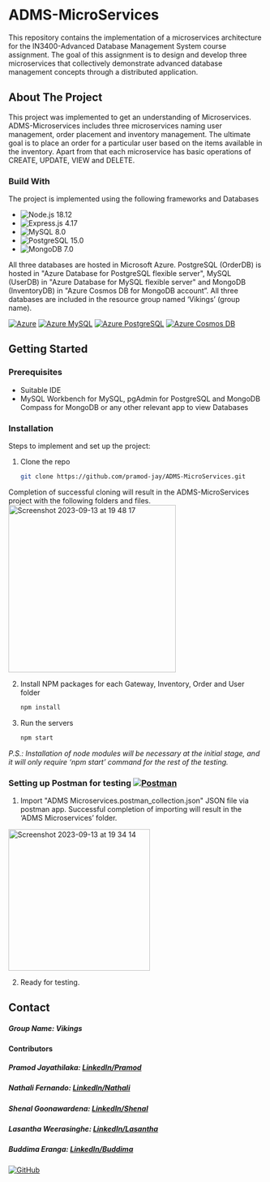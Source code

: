 # ADMS-MicroServices
This repository contains the implementation of a microservices architecture for the IN3400-Advanced Database Management System course assignment. The goal of this assignment is to design and develop three microservices that collectively demonstrate advanced database management concepts through a distributed application.

<!-- ABOUT THE PROJECT -->
## About The Project
This project was implemented to get an understanding of Microservices. ADMS-Microservices includes three microservices naming user management, order placement and inventory management. The ultimate goal is to place an order for a particular user based on the items available in the inventory. Apart from that each microservice has basic operations of CREATE, UPDATE, VIEW and DELETE.


### Build With
The project is implemented using the following frameworks and Databases
* ![Node.js 18.12](https://img.shields.io/badge/Node.js-18.12-brightgreen)
* ![Express.js 4.17](https://img.shields.io/badge/Express.js-4.17-brightgreen)
* ![MySQL 8.0](https://img.shields.io/badge/MySQL-8.0-blue)
* ![PostgreSQL 15.0](https://img.shields.io/badge/PostgreSQL-15.0-blue)
* ![MongoDB 7.0](https://img.shields.io/badge/MongoDB-7.0-green)

All three databases are hosted in Microsoft Azure. PostgreSQL (OrderDB) is hosted in "Azure Database for PostgreSQL flexible server", MySQL (UserDB) in "Azure Database for MySQL flexible server" and MongoDB (InventoryDB) in "Azure Cosmos DB for MongoDB account”. All three databases are included in the resource group named ‘Vikings’ (group name).

[![Azure](https://img.shields.io/badge/Azure-0078D4?style=for-the-badge&logo=microsoft-azure)](https://azure.com) [![Azure MySQL](https://img.shields.io/badge/Azure%20MySQL-0078D4?style=for-the-badge&logo=azure-mysql)](https://azure.microsoft.com/en-us/services/mysql/) [![Azure PostgreSQL](https://img.shields.io/badge/Azure%20PostgreSQL-0078D4?style=for-the-badge&logo=azure-postgresql)](https://azure.microsoft.com/en-us/services/postgresql/) [![Azure Cosmos DB](https://img.shields.io/badge/Azure%20Cosmos%20DB-0078D4?style=for-the-badge&logo=azure-cosmosdb)](https://azure.microsoft.com/en-us/services/cosmos-db/)




## Getting Started

### Prerequisites
* Suitable IDE
* MySQL Workbench for MySQL, pgAdmin for PostgreSQL and MongoDB Compass for MongoDB or any other relevant app to view Databases

### Installation
Steps to implement and set up the project:
1. Clone the repo
   ```sh
   git clone https://github.com/pramod-jay/ADMS-MicroServices.git
   ```
Completion of successful cloning will result in the ADMS-MicroServices project with the following folders and files.
<img width="330" alt="Screenshot 2023-09-13 at 19 48 17" src="https://github.com/pramod-jay/ADMS-MicroServices/assets/91390000/b950e979-3714-41d5-9cd9-203da1bbbf8c">

2. Install NPM packages for each Gateway, Inventory, Order and User folder
   ```sh
   npm install
   ```
3. Run the servers 
    ```sh
   npm start
   ```

_P.S.: Installation of node modules will be necessary at the initial stage, and it will only require ‘npm start’ command for the rest of the testing._

### Setting up Postman for testing [![Postman](https://img.shields.io/badge/Postman-FF6C37?style=for-the-badge&logo=postman)](https://www.postman.com/)
1. Import "ADMS Microservices.postman_collection.json" JSON file via postman app.
Successful completion of importing will result in the ‘ADMS Microservices’ folder.
<img width="279" alt="Screenshot 2023-09-13 at 19 34 14" src="https://github.com/pramod-jay/ADMS-MicroServices/assets/91390000/b857c84e-6235-4cf0-b152-c3f204513db1">

2. Ready for testing.

## Contact
##### Group Name: Vikings

#### Contributors
##### Pramod Jayathilaka: <a  href="https://www.linkedin.com/in/pramod-jayathilaka-b57178137">LinkedIn/Pramod</a>
##### Nathali Fernando: <a  href="https://www.linkedin.com/in/nathali-fernando-69aa74248">LinkedIn/Nathali</a>
##### Shenal Goonawardena: <a  href="https://www.linkedin.com/in/shenalwgoonewardena">LinkedIn/Shenal</a>
##### Lasantha Weerasinghe: <a  href="https://www.linkedin.com/in/lasantha-pradeep-b33939223">LinkedIn/Lasantha</a>
##### Buddima Eranga: <a  href="https://www.linkedin.com/in/buddima-eranga-175381266">LinkedIn/Buddima</a>


[![GitHub](https://img.shields.io/badge/GitHub-Repository-blue?style=for-the-badge&logo=github)](https://github.com/pramod-jay/ADMS-MicroServices.git)
